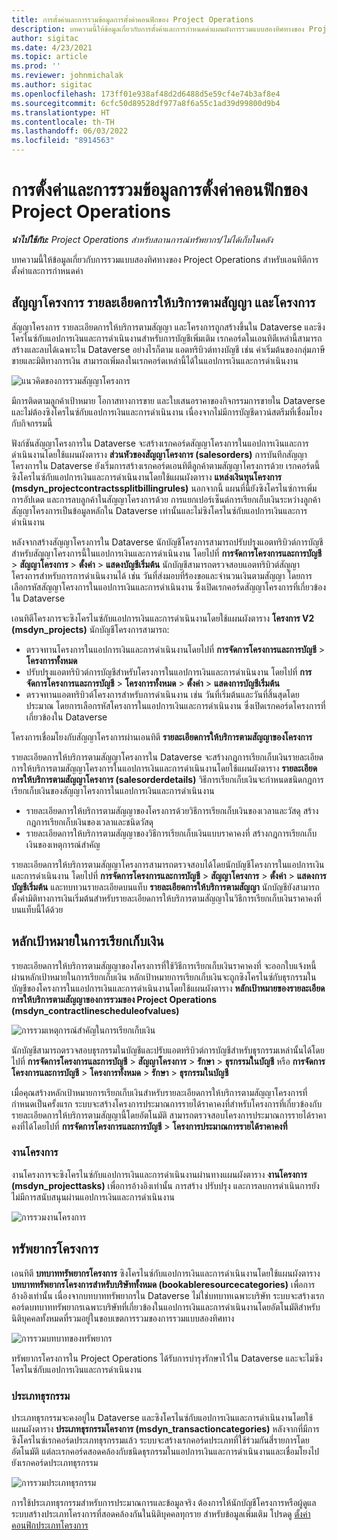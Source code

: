 ```yaml
---
title: การตั้งค่าและการรวมข้อมูลการตั้งค่าคอนฟิกของ Project Operations
description: บทความนี้ให้ข้อมูลเกี่ยวกับการตั้งค่าและการกำหนดค่าแผนผังการรวมแบบสองทิศทางของ Project Operations
author: sigitac
ms.date: 4/23/2021
ms.topic: article
ms.prod: ''
ms.reviewer: johnmichalak
ms.author: sigitac
ms.openlocfilehash: 173ff01e938af48d2d6488d5e59cf4e74b3af8e4
ms.sourcegitcommit: 6cfc50d89528df977a8f6a55c1ad39d99800d9b4
ms.translationtype: HT
ms.contentlocale: th-TH
ms.lasthandoff: 06/03/2022
ms.locfileid: "8914563"
---
```

# <a name="project-operations-setup-and-configuration-data-integration"></a>การตั้งค่าและการรวมข้อมูลการตั้งค่าคอนฟิกของ Project Operations

_**นำไปใช้กับ:** Project Operations สำหรับสถานการณ์ทรัพยากร/ไม่ได้เก็บในคลัง_

บทความนี้ให้ข้อมูลเกี่ยวกับการรวมแบบสองทิศทางของ Project Operations สำหรับเอนทิตีการตั้งค่าและการกำหนดค่า

## <a name="project-contracts-contract-lines-and-projects"></a>สัญญาโครงการ รายละเอียดการให้บริการตามสัญญา และโครงการ

สัญญาโครงการ รายละเอียดการให้บริการตามสัญญา และโครงการถูกสร้างขึ้นใน Dataverse และซิงโครไนซ์กับแอปการเงินและการดำเนินงานสำหรับการบัญชีเพิ่มเติม เรกคอร์ดในเอนทิตีเหล่านี้สามารถสร้างและลบได้เฉพาะใน Dataverse อย่างไรก็ตาม แอตทริบิวต์ทางบัญชี เช่น ค่าเริ่มต้นของกลุ่มภาษีขายและมิติทางการเงิน สามารถเพิ่มลงในเรกคอร์ดเหล่านี้ได้ในแอปการเงินและการดำเนินงาน

  ![แนวคิดของการรวมสัญญาโครงการ](./media/1ProjectContract.jpg)

มีการติดตามลูกค้าเป้าหมาย โอกาสทางการขาย และใบเสนอราคาของกิจกรรมการขายใน Dataverse และไม่ต้องซิงโครไนซ์กับแอปการเงินและการดำเนินงาน เนื่องจากไม่มีการบัญชีดาวน์สตรีมที่เชื่อมโยงกับกิจกรรมนี้

ฟังก์ชันสัญญาโครงการใน Dataverse จะสร้างเรกคอร์ดสัญญาโครงการในแอปการเงินและการดำเนินงานโดยใช้แผนผังตาราง **ส่วนหัวของสัญญาโครงการ (salesorders)** การบันทึกสัญญาโครงการใน Dataverse ยังเริ่มการสร้างเรกคอร์ดเอนทิตีลูกค้าตามสัญญาโครงการด้วย เรกคอร์ดนี้ซิงโครไนซ์กับแอปการเงินและการดำเนินงานโดยใช้แผนผังตาราง **แหล่งเงินทุนโครงการ (msdyn\_projectcontractssplitbillingrules)** นอกจากนี้ แผนที่นี้ยังซิงโครไนซ์การเพิ่ม การอัปเดต และการลบลูกค้าในสัญญาโครงการด้วย การแยกเปอร์เซ็นต์การเรียกเก็บเงินระหว่างลูกค้าสัญญาโครงการเป็นข้อมูลหลักใน Dataverse เท่านั้นและไม่ซิงโครไนซ์กับแอปการเงินและการดำเนินงาน

หลังจากสร้างสัญญาโครงการใน Dataverse นักบัญชีโครงการสามารถปรับปรุงแอตทริบิวต์การบัญชีสำหรับสัญญาโครงการนี้ในแอปการเงินและการดำเนินงาน โดยไปที่ **การจัดการโครงการและการบัญชี** > **สัญญาโครงการ** > **ตั้งค่า** > **แสดงบัญชีเริ่มต้น** นักบัญชีสามารถตรวจสอบแอตทริบิวต์สัญญาโครงการสำหรับการการดำเนินงานได้ เช่น วันที่ส่งมอบที่ร้องขอและจำนวนเงินตามสัญญา โดยการเลือกรหัสสัญญาโครงการในแอปการเงินและการดำเนินงาน ซึ่งเปิดเรกคอร์ดสัญญาโครงการที่เกี่ยวข้องใน Dataverse

เอนทิตีโครงการจะซิงโครไนซ์กับแอปการเงินและการดำเนินงานโดยใช้แผนผังตาราง **โครงการ V2 (msdyn\_projects)** นักบัญชีโครงการสามารถ:

  - ตรวจทานโครงการในแอปการเงินและการดำเนินงานโดยไปที่ **การจัดการโครงการและการบัญชี** > **โครงการทั้งหมด** 
  - ปรับปรุงแอตทริบิวต์การบัญชีสำหรับโครงการในแอปการเงินและการดำเนินงาน โดยไปที่ **การจัดการโครงการและการบัญชี** > **โครงการทั้งหมด** > **ตั้งค่า** > **แสดงการบัญชีเริ่มต้น**  
  - ตรวจทานแอตทริบิวต์โครงการสำหรับการดำเนินงาน เช่น วันที่เริ่มต้นและวันที่สิ้นสุดโดยประมาณ โดยการเลือกรหัสโครงการในแอปการเงินและการดำเนินงาน ซึ่งเปิดเรกคอร์ดโครงการที่เกี่ยวข้องใน Dataverse

โครงการเชื่อมโยงกับสัญญาโครงการผ่านเอนทิตี **รายละเอียดการให้บริการตามสัญญาของโครงการ**

รายละเอียดการให้บริการตามสัญญาโครงการใน Dataverse จะสร้างกฎการเรียกเก็บเงินรายละเอียดการให้บริการตามสัญญาโครงการในแอปการเงินและการดำเนินงานโดยใช้แผนผังตาราง **รายละเอียดการให้บริการตามสัญญาโครงการ (salesorderdetails)** วิธีการเรียกเก็บเงินจะกำหนดชนิดกฎการเรียกเก็บเงินของสัญญาโครงการในแอปการเงินและการดำเนินงาน

  - รายละเอียดการให้บริการตามสัญญาของโครงการด้วยวิธีการเรียกเก็บเงินของเวลาและวัสดุ สร้างกฎการเรียกเก็บเงินของเวลาและชนิดวัสดุ
  - รายละเอียดการให้บริการตามสัญญาของวิธีการเรียกเก็บเงินแบบราคาคงที่ สร้างกฎการเรียกเก็บเงินของเหตุการณ์สําคัญ

รายละเอียดการให้บริการตามสัญญาโครงการสามารถตรวจสอบได้โดยนักบัญชีโครงการในแอปการเงินและการดำเนินงาน โดยไปที่ **การจัดการโครงการและการบัญชี** > **สัญญาโครงการ** > **ตั้งค่า** > **แสดงการบัญชีเริ่มต้น** และทบทวนรายละเอียดบนแท็บ **รายละเอียดการให้บริการตามสัญญา** นักบัญชียังสามารถตั้งค่ามิติทางการเงินเริ่มต้นสำหรับรายละเอียดการให้บริการตามสัญญาในวิธีการเรียกเก็บเงินราคาคงที่บนแท็บนี้ได้ด้วย

## <a name="billing-milestones"></a>หลักเป้าหมายในการเรียกเก็บเงิน

รายละเอียดการให้บริการตามสัญญาของโครงการที่ใช้วิธีการเรียกเก็บเงินราคาคงที่ จะออกใบแจ้งหนี้ผ่านหลักเป้าหมายในการเรียกเก็บเงิน หลักเป้าหมายการเรียกเก็บเงินจะถูกซิงโครไนซ์กับธุรกรรมในบัญชีของโครงการในแอปการเงินและการดำเนินงานโดยใช้แผนผังตาราง **หลักเป้าหมายของรายละเอียดการให้บริการตามสัญญาของการรวมของ Project Operations (msdyn\_contractlinescheduleofvalues)**

  ![การรวมเหตุการณ์สำคัญในการเรียกเก็บเงิน](./media/2Milestones.jpg)

นักบัญชีสามารถตรวจสอบธุรกรรมในบัญชีและปรับแอตทริบิวต์การบัญชีสำหรับธุรกรรมเหล่านั้นได้โดยไปที่ **การจัดการโครงการและการบัญชี** > **สัญญาโครงการ** > **รักษา** > **ธุรกรรมในบัญชี** หรือ **การจัดการโครงการและการบัญชี** > **โครงการทั้งหมด** > **รักษา** > **ธุรกรรมในบัญชี**

เมื่อคุณสร้างหลักเป้าหมายการเรียกเก็บเงินสำหรับรายละเอียดการให้บริการตามสัญญาโครงการที่กำหนดเป็นครั้งแรก ระบบจะสร้างโครงการประมาณการรายได้ราคาคงที่สำหรับโครงการที่เกี่ยวข้องกับรายละเอียดการให้บริการตามสัญญานี้โดยอัตโนมัติ สามารถตรวจสอบโครงการประมาณการรายได้ราคาคงที่ได้โดยไปที่ **การจัดการโครงการและการบัญชี** > **โครงการประมาณการรายได้ราคาคงที่**

### <a name="project-tasks"></a>งานโครงการ

งานโครงการจะซิงโครไนซ์กับแอปการเงินและการดำเนินงานผ่านทางแผนผังตาราง **งานโครงการ (msdyn\_projecttasks)** เพื่อการอ้างอิงเท่านั้น การสร้าง ปรับปรุง และการลบการดำเนินการยังไม่มีการสนับสนุนผ่านแอปการเงินและการดำเนินงาน

  ![การรวมงานโครงการ](./media/3Tasks.jpg)

## <a name="project-resources"></a>ทรัพยากรโครงการ

เอนทิตี **บทบาททรัพยากรโครงการ** ซิงโครไนซ์กับแอปการเงินและการดำเนินงานโดยใช้แผนผังตาราง **บทบาททรัพยากรโครงการสำหรับบริษัททั้งหมด (bookableresourcecategories)** เพื่อการอ้างอิงเท่านั้น เนื่องจากบทบาททรัพยากรใน Dataverse ไม่ใช่บทบาทเฉพาะบริษัท ระบบจะสร้างเรกคอร์ดบทบาททรัพยากรเฉพาะบริษัทที่เกี่ยวข้องในแอปการเงินและการดำเนินงานโดยอัตโนมัติสำหรับนิติบุคคลทั้งหมดที่รวมอยู่ในขอบเขตการรวมของการรวมแบบสองทิศทาง

![การรวมบทบาทของทรัพยากร](./media/5Resources.jpg)

ทรัพยากรโครงการใน Project Operations ได้รับการบำรุงรักษาไว้ใน Dataverse และจะไม่ซิงโครไนซ์กับแอปการเงินและการดำเนินงาน

### <a name="transaction-categories"></a>ประเภทธุรกรรม

ประเภทธุรกรรมจะคงอยู่ใน Dataverse และซิงโครไนซ์กับแอปการเงินและการดำเนินงานโดยใช้แผนผังตาราง **ประเภทธุรกรรมโครงการ (msdyn\_transactioncategories)** หลังจากที่มีการซิงโครไนซ์เรกคอร์ดประเภทธุรกรรมแล้ว ระบบจะสร้างเรกคอร์ดประเภทที่ใช้ร่วมกันสี่รายการโดยอัตโนมัติ แต่ละเรกคอร์ดสอดคล้องกับชนิดธุรกรรมในแอปการเงินและการดำเนินงานและเชื่อมโยงไปยังเรกคอร์ดประเภทธุรกรรม

![การรวมประเภทธุรกรรม](./media/4TransactionCategories.jpg)

การใช้ประเภทธุรกรรมสำหรับการประมาณการและข้อมูลจริง ต้องการให้นักบัญชีโครงการหรือผู้ดูแลระบบสร้างประเภทโครงการที่สอดคล้องกันในนิติบุคคลทุกราย สำหรับข้อมูลเพิ่มเติม โปรดดู [ตั้งค่าคอนฟิกประเภทโครงการ](../project-accounting/configure-project-categories.md)
